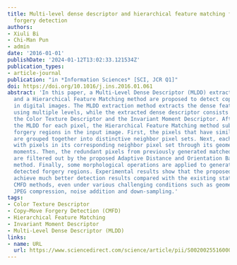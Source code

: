 ```yaml
---
title: Multi-level dense descriptor and hierarchical feature matching for Copy–Move
  forgery detection
authors: 
- Xiuli Bi
- Chi-Man Pun
- admin
date: '2016-01-01'
publishDate: '2024-01-12T13:02:33.121534Z'
publication_types:
- article-journal
publication: "in *Information Sciences* [SCI, JCR Q1]"
doi: https://doi.org/10.1016/j.ins.2016.01.061
abstract: 'In this paper, a Multi-Level Dense Descriptor (MLDD) extraction method
  and a Hierarchical Feature Matching method are proposed to detect copy–move forgery
  in digital images. The MLDD extraction method extracts the dense feature descriptors
  using multiple levels, while the extracted dense descriptor consists of two parts:
  the Color Texture Descriptor and the Invariant Moment Descriptor. After calculating
  the MLDD for each pixel, the Hierarchical Feature Matching method subsequently detects
  forgery regions in the input image. First, the pixels that have similar color textures
  are grouped together into distinctive neighbor pixel sets. Next, each pixel is matched
  with pixels in its corresponding neighbor pixel set through its geometric invariant
  moments. Then, the redundant pixels from previously generated matched pixel pairs
  are filtered out by the proposed Adaptive Distance and Orientation Based Filtering
  method. Finally, some morphological operations are applied to generate the final
  detected forgery regions. Experimental results show that the proposed scheme can
  achieve much better detection results compared with the existing state-of-the-art
  CMFD methods, even under various challenging conditions such as geometric transforms,
  JPEG compression, noise addition and down-sampling.'
tags:
- Color Texture Descriptor
- Copy–Move Forgery Detection (CMFD)
- Hierarchical Feature Matching
- Invariant Moment Descriptor
- Multi-Level Dense Descriptor (MLDD)
links:
- name: URL
  url: https://www.sciencedirect.com/science/article/pii/S0020025516000955
---
```

